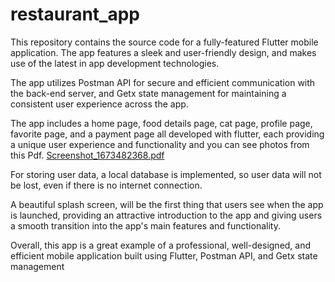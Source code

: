 # restaurant_app

This repository contains the source code for a fully-featured Flutter mobile application. The app features a sleek and user-friendly design, and makes use of the latest in app development technologies.

The app utilizes Postman API for secure and efficient communication with the back-end server, and Getx state management for maintaining a consistent user experience across the app.

The app includes a home page, food details page, cat page, profile page, favorite page, and a payment page all developed with flutter, each providing a unique user experience and functionality and you can see photos from this Pdf.
[Screenshot_1673482368.pdf](https://github.com/asere1/restaurant_app/files/10396929/Screenshot_1673482368.pdf)



For storing user data, a local database is implemented, so user data will not be lost, even if there is no internet connection.

A beautiful splash screen, will be the first thing that users see when the app is launched, providing an attractive introduction to the app and giving users a smooth transition into the app's main features and functionality.

Overall, this app is a great example of a professional, well-designed, and efficient mobile application built using Flutter, Postman API, and Getx state management
